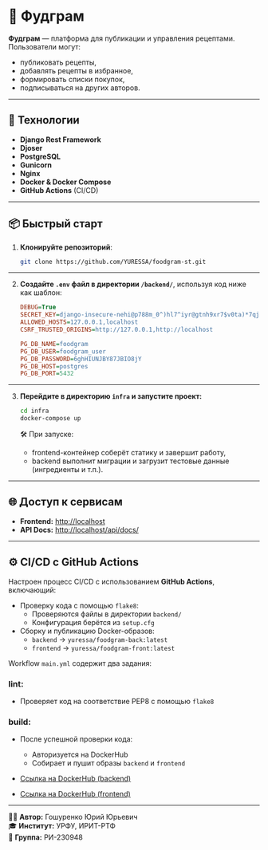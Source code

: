 # 🍲 Фудграм

**Фудграм** — платформа для публикации и управления рецептами. Пользователи могут:
- публиковать рецепты,
- добавлять рецепты в избранное,
- формировать списки покупок,
- подписываться на других авторов.
---
## 🚀 Технологии

- **Django Rest Framework**
- **Djoser**
- **PostgreSQL**
- **Gunicorn**
- **Nginx**
- **Docker & Docker Compose**
- **GitHub Actions** (CI/CD)
---
## 📦 Быстрый старт

1. **Клонируйте репозиторий**:
   ```bash
   git clone https://github.com/YURESSA/foodgram-st.git
   ```
---
2. **Создайте `.env` файл в директории `/backend/`**, используя код ниже как шаблон:
   ```ini
   DEBUG=True
   SECRET_KEY=django-insecure-nehi@p788m_0^)hl7^iyr@gtnh9xr7$v0ta)*7qj63b=pbj6s(
   ALLOWED_HOSTS=127.0.0.1,localhost
   CSRF_TRUSTED_ORIGINS=http://127.0.0.1,http://localhost

   PG_DB_NAME=foodgram
   PG_DB_USER=foodgram_user
   PG_DB_PASSWORD=6ghHIUNJBY87JBIO8jY
   PG_DB_HOST=postgres
   PG_DB_PORT=5432
   ```
---
3. **Перейдите в директорию `infra` и запустите проект:**
   ```bash
   cd infra
   docker-compose up
   ```

   🛠️ При запуске:
   - frontend-контейнер соберёт статику и завершит работу,
   - backend выполнит миграции и загрузит тестовые данные (ингредиенты и т.п.).
---
## 🌐 Доступ к сервисам

- **Frontend:** [http://localhost](http://localhost)
- **API Docs:** [http://localhost/api/docs/](http://localhost/api/docs/)
---
## ⚙️ CI/CD с GitHub Actions

Настроен процесс CI/CD с использованием **GitHub Actions**, включающий:

- Проверку кода с помощью `flake8`:
  - Проверяются файлы в директории `backend/`
  - Конфигурация берётся из `setup.cfg`
- Сборку и публикацию Docker-образов:
  - `backend` → `yuressa/foodgram-back:latest`
  - `frontend` → `yuressa/foodgram-front:latest`

Workflow `main.yml` содержит два задания:

### lint:
- Проверяет код на соответствие PEP8 с помощью `flake8`

### build:
- После успешной проверки кода:
  - Авторизуется на DockerHub
  - Собирает и пушит образы `backend` и `frontend`

- [Ссылка на DockerHub (backend)](https://hub.docker.com/r/yuressa/foodgram-back)
- [Ссылка на DockerHub (frontend)](https://hub.docker.com/r/yuressa/foodgram-front)

---

👨‍💻 **Автор:** Гошуренко Юрий Юрьевич  
🎓 **Институт:** УРФУ, ИРИТ-РТФ  
🧾 **Группа:** РИ-230948